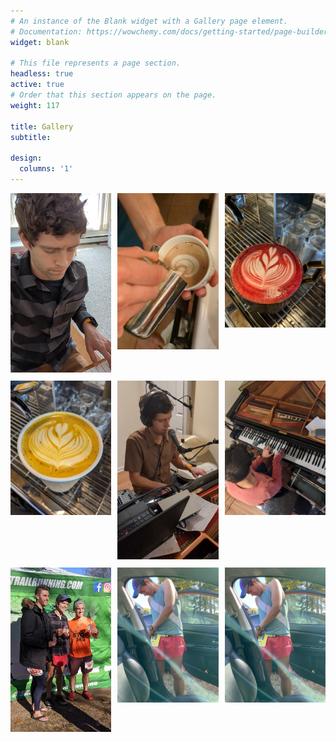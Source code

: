 ```yaml
---
# An instance of the Blank widget with a Gallery page element.
# Documentation: https://wowchemy.com/docs/getting-started/page-builder/
widget: blank

# This file represents a page section.
headless: true
active: true
# Order that this section appears on the page.
weight: 117

title: Gallery
subtitle:

design:
  columns: '1'
---
```


<!-- Include the required lightGallery JavaScript and CSS files -->
<script src="https://cdn.jsdelivr.net/npm/lg-fullscreen@1.3.0/dist/lg-fullscreen.min.js"></script>
<script src="https://cdn.jsdelivr.net/npm/lightgallery@1.10.0/dist/js/lightgallery.min.js"></script>
<link rel="stylesheet" href="https://cdn.jsdelivr.net/npm/lightgallery@1.10.0/dist/css/lightgallery.min.css">

<style>
#lightgallery {
  display: grid;
  grid-template-columns: repeat(3, 1fr);
  grid-gap: 10px;
}

#lightgallery img {
  width: 100%;
  height: auto;
  transition: transform 0.3s;
}

#lightgallery img:hover {
  transform: scale(1.1);
}
</style>

<div id="lightgallery">
  <!-- Replace the image URLs below with your actual image URLs -->
  <a href="/media/albums/demo/1.jpg">
    <img src="/media/albums/demo/1.jpg">
  </a>
  <a href="/media/albums/demo/2.jpg">
    <img src="/media/albums/demo/2.jpg">
  </a>
  <a href="/media/albums/demo/3.jpg">
    <img src="/media/albums/demo/3.jpg">
  </a>
  <a href="/media/albums/demo/4.jpg">
    <img src="/media/albums/demo/4.jpg">
  </a>
  <a href="/media/albums/demo/5.jpg">
    <img src="/media/albums/demo/5.jpg">
  </a>
  <a href="/media/albums/demo/6.jpg">
    <img src="/media/albums/demo/6.jpg">
  </a>
  <a href="/media/albums/demo/7.jpg">
    <img src="/media/albums/demo/7.jpg">
  </a>
  <a href="/media/albums/demo/8.jpg">
    <img src="/media/albums/demo/8.jpg">
  </a>
  <a href="/media/albums/demo/9.jpg">
    <img src="/media/albums/demo/9.jpg">
  </a>
</div>

<script>
document.addEventListener('DOMContentLoaded', function () {
  lightGallery(document.getElementById('lightgallery'), {
    selector: 'a',
    download: false,
    counter: false,
  });
});
</script>
